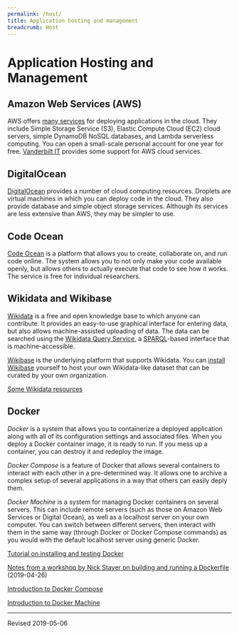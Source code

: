 ```yaml
---
permalink: /host/
title: Application hosting and management
breadcrumb: Host
---
```


# Application Hosting and Management

## Amazon Web Services (AWS)

AWS offers [many services](https://aws.amazon.com/) for deploying applications in the cloud.  They include Simple Storage Service (S3), Elastic Compute Cloud (EC2) cloud servers, simple DynamoDB NoSQL databases, and Lambda serverless computing. You can open a small-scale personal account for one year for free.  [Vanderbilt IT](https://it.vanderbilt.edu/services/catalog/) provides some support for AWS cloud services.

## DigitalOcean

[DigitalOcean](https://www.digitalocean.com/) provides a number of cloud computing resources. Droplets are virtual machines in which you can deploy code in the cloud.  They also provide database and simple object storage services.  Although its services are less extensive than AWS, they may be simpler to use.

## Code Ocean

[Code Ocean](https://codeocean.com/) is a platform that allows you to create, collaborate on, and run code online.  The system allows you to not only make your code available openly, but allows others to actually execute that code to see how it works.  The service is free for individual researchers.

## Wikidata and Wikibase

[Wikidata](https://www.wikidata.org/) is a free and open knowledge base to which anyone can contribute.  It provides an easy-to-use graphical interface for entering data, but also allows machine-assisted uploading of data.  The data can be searched using the [Wikidata Query Service](https://query.wikidata.org/), a [SPARQL](https://heardlibrary.github.io/digital-scholarship/lod/sparql/)-based interface that is machine-accessible.  

[Wikibase](https://www.mediawiki.org/wiki/Wikibase) is the underlying platform that supports Wikidata. You can [install Wikibase](https://heardlibrary.github.io/digital-scholarship/lod/install/#using-docker-compose-to-create-an-instance-of-wikibase-on-your-local-computer) yourself to host your own Wikidata-like dataset that can be curated by your own organization.

[Some Wikidata resources](wikidata/) 

## Docker

*Docker* is a system that allows you to containerize a deployed application along with all of its configuration settings and associated files.  When you deploy a Docker container image, it is ready to run.  If you mess up a container, you can destroy it and redeploy the image. 

*Docker Compose* is a feature of Docker that allows several containers to interact with each other in a pre-determined way.  It allows one to archive a complex setup of several applications in a way that others can easily deply them.

*Docker Machine* is a system for managing Docker containers on several servers.  This can include remote servers (such as those on Amazon Web Services or Digital Ocean), as well as a localhost server on your own computer.  You can switch between different servers, then interact with them in the same way (through Docker or Docker Compose commands) as you would with the default localhost server using generic Docker.

[Tutorial on installing and testing Docker](docker/)

[Notes from a workshop by Nick Stayer on building and running a Dockerfile](http://nickstrayer.me/docker_for_biostatisticians/) (2019-04-26)

[Introduction to Docker Compose](dockercompose/)

[Introduction to Docker Machine](dockermachine/)

----
Revised 2019-05-06
